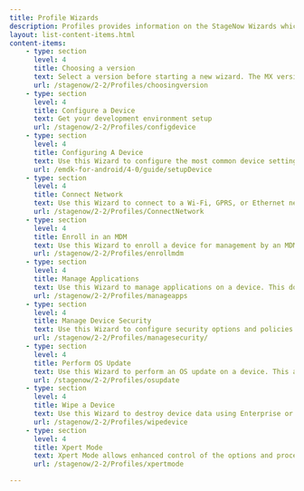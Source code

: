 ```yaml
---
title: Profile Wizards
description: Profiles provides information on the StageNow Wizards which allow the staging administrator to define software configuration and installation for enterprise devices. Wizards allows you to configure common tasks.
layout: list-content-items.html
content-items:
    - type: section
      level: 4
      title: Choosing a version
      text: Select a version before starting a new wizard. The MX version will determine the functionality available to your profile setting.
      url: /stagenow/2-2/Profiles/choosingversion
    - type: section
      level: 4
      title: Configure a Device
      text: Get your development environment setup
      url: /stagenow/2-2/Profiles/configdevice
    - type: section
      level: 4
      title: Configuring A Device
      text: Use this Wizard to configure the most common device settings such as locale, security options, applications, MDM enrollment, and production network settings. 
      url: /emdk-for-android/4-0/guide/setupDevice
    - type: section
      level: 4
      title: Connect Network
      text: Use this Wizard to connect to a Wi-Fi, GPRS, or Ethernet network.
      url: /stagenow/2-2/Profiles/ConnectNetwork
    - type: section
      level: 4
      title: Enroll in an MDM
      text: Use this Wizard to enroll a device for management by an MDM. This downloads, installs, configures, and launches an MDM agent. This Wizard also allows you to connect to a staging and/or production network and reboot the device.
      url: /stagenow/2-2/Profiles/enrollmdm
    - type: section
      level: 4
      title: Manage Applications
      text: Use this Wizard to manage applications on a device. This downloads, installs, uninstalls and launches any applications. This Wizard also allows you to connect to a staging and/or production network, install licenses, configure simulScan, download data files, and reboot the device.
      url: /stagenow/2-2/Profiles/manageapps
    - type: section
      level: 4
      title: Manage Device Security
      text: Use this Wizard to configure security options and policies for a device. This can whitelist and blacklist applications, control screen time-outs, and enable or disable an SD card, camera, GPRS, Bluetooth, GPS, or USB.
      url: /stagenow/2-2/Profiles/managesecurity/
    - type: section
      level: 4
      title: Perform OS Update
      text: Use this Wizard to perform an OS update on a device. This applies an update or a patch to the OS by downloading a zip file to the device or using an existing zip file on the device. This Wizard also allows you to connect to a network.
      url: /stagenow/2-2/Profiles/osupdate
    - type: section
      level: 4
      title: Wipe a Device
      text: Use this Wizard to destroy device data using Enterprise or Factory Reset.
      url: /stagenow/2-2/Profiles/wipedevice
    - type: section
      level: 4
      title: Xpert Mode
      text: Xpert Mode allows enhanced control of the options and processes offered through the Profile Wizards and Setting Types in order to build custom profiles. In this mode, the administrator can use any settings and/or any Wizards offered in the StageNow tool, in any order. 
      url: /stagenow/2-2/Profiles/xpertmode

--- 
```


